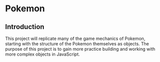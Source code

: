 # Pokemon #

## Introduction ##
This project will replicate many of the game mechanics of Pokemon, starting with the structure of the Pokemon themselves as objects. The purpose of this project is to gain more practice building and working with more complex objects in JavaScript.